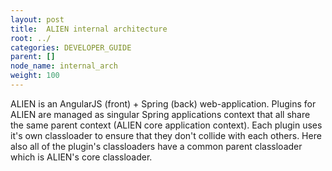 ```yaml
---
layout: post
title:  ALIEN internal architecture
root: ../
categories: DEVELOPER_GUIDE
parent: []
node_name: internal_arch
weight: 100
---
```


ALIEN is an AngularJS (front) + Spring (back) web-application. Plugins for ALIEN are managed as singular Spring applications context that all share the same parent context (ALIEN core application context). Each plugin uses it's own classloader to ensure that they don't collide with each others. Here also all of the plugin's classloaders have a common parent classloader which is ALIEN's core classloader.
